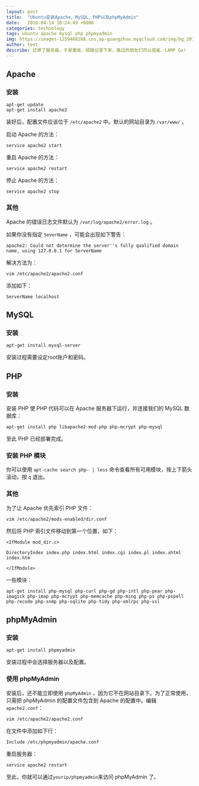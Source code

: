 ```yaml
---
layout: post
title:  "Ubuntu安装Apache，MySQL，PHP以及phpMyAdmin"
date:   2016-04-14 10:24:49 +0800
categories: technology
tags: ubuntu apache mysql php phpmyadmin
img: https://images-1259468288.cos.ap-guangzhou.myqcloud.com/img/bg_2016-04-14-ubuntu-installs-apache-masql-php-and-phpmyadmin.jpeg
author: test
describe: 还原了服务器，于是重装，顺路记录下来，路过的朋友们可以借鉴，LAMP Go!
---
```


## Apache

### 安装
```shell
apt-get update
apt-get install apache2
```

装好后，配置文件应该位于 `/etc/apache2` 中。默认的网站目录为 `/var/www/` 。

启动 Apache 的方法：

    service apache2 start

重启 Apache 的方法：

    service apache2 restart

停止 Apache 的方法：

    service apache2 stop

### 其他

Apache 的错误日志文件默认为 `/var/log/apache2/error.log` 。

如果你没有指定 `SeverName` ，可能会出现如下警告：

    apache2: Could not determine the server''s fully qualified domain name, using 127.0.0.1 for ServerName

解决方法为：

    vim /etc/apache2/apache2.conf

添加如下：

    ServerName localhost

## MySQL

### 安装

    apt-get install mysql-server

安装过程需要设定root账户和密码。

## PHP

### 安装

安装 PHP 使 PHP 代码可以在 Apache 服务器下运行，并连接我们的 MySQL 数据库：

    apt-get install php libapache2-mod-php php-mcrypt php-mysql

至此 PHP 已经部署完成。

### 安装 PHP 模块

你可以使用 `apt-cache search php- | less` 命令查看所有可用模块，按上下箭头滚动，按 `q` 退出。

### 其他

为了让 Apache 优先索引 PHP 文件：

    vim /etc/apache2/mods-enabled/dir.conf

然后将 PHP 索引文件移动到第一个位置，如下：

    <IfModule mod_dir.c>

    DirectoryIndex index.php index.html index.cgi index.pl index.xhtml index.htm

    </IfModule>

一些模块：

    apt-get install php-mysql php-curl php-gd php-intl php-pear php-imagick php-imap php-mcrypt php-memcache php-ming php-ps php-pspell php-recode php-snmp php-sqlite php-tidy php-xmlrpc php-xsl

## phpMyAdmin

### 安装

    apt-get install phpmyadmin

安装过程中会选择服务器以及配置。

### 使用 phpMyAdmin

安装后，还不能立即使用  `phpMyAdmin` ，因为它不在网站目录下。为了正常使用，只需把 phpMyAdmin 的配置文件包含到 Apache 的配置中。编辑 `apache2.conf`：

    vim /etc/apache2/apache2.conf

在文件中添加如下行：

    Include /etc/phpmyadmin/apache.conf

重启服务器：

    service apache2 restart

至此，你就可以通过`yourip/phpmyadmin`来访问 phpMyAdmin 了。